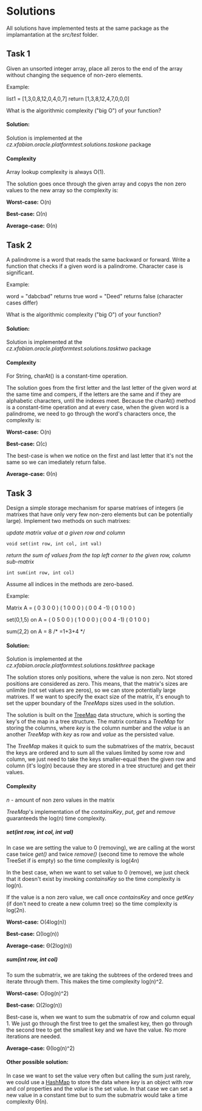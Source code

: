 # Solutions

All solutions have implemented tests at the same package as the implamantation
at the *src/test* folder.

## Task 1

Given an unsorted integer array, place all zeros to the end of the array
without changing the sequence of non-zero elements.

Example:

list1 = [1,3,0,8,12,0,4,0,7]
return [1,3,8,12,4,7,0,0,0]

What is the algorithmic complexity ("big O") of your function?

#### Solution:

Solution is implemented at the *cz.xfabian.oracle.platformtest.solutions.taskone* package

#### Complexity

Array lookup complexity is always O(1).

The solution goes once through the given array and copys the non zero values to the new array so the complexity is:

**Worst-case:** O(n)

**Best-case:** Ω(n)

**Average-case:** Θ(n)

## Task 2

A palindrome is a word that reads the same backward or forward. Write a
function that checks if a given word is a palindrome. Character case is
significant.

Example:

word = "dabcbad"  returns true
word = "Deed"  returns false (character cases differ)

What is the algorithmic complexity ("big O") of your function?


#### Solution:

Solution is implemented at the *cz.xfabian.oracle.platformtest.solutions.tasktwo* package

#### Complexity

For String, charAt() is a constant-time operation.

The solution goes from the first letter and the last letter of the given word
at the same time and compers, if the letters are the same and if they are alphabetic characters,
until the indexes meet. Because the charAt() method is a constant-time operation
and at every case, when the given word is a palindrome, we need to go through the word's characters once,
the complexity is:

**Worst-case:** O(n)

**Best-case:** Ω(c)

The best-case is when we notice on the first and last letter that it's not the same so we can imediately return false.

**Average-case:** Θ(n)

## Task 3

Design a simple storage mechanism for sparse matrixes of integers (ie
matrixes that have only very few non-zero elements but can be potentially
large). Implement two methods on such matrixes:

  *update matrix value at a given row and column*

	void set(int row, int col, int val)

  *return the sum of values from the top left corner to the given row, column sub-matrix*

	int sum(int row, int col)


Assume all indices in the methods are zero-based.

Example:

Matrix A =
            ( 0  3  0  0 )
            ( 1  0  0  0 )
            ( 0  0  4  -1)
            ( 0  1  0  0 )

set(0,1,5) on A =
            ( 0  5  0  0 )
            ( 1  0  0  0 )
            ( 0  0  4  -1)
            ( 0  1  0  0 )

sum(2,2) on A = 8 /* =1+3+4 */



#### Solution:

Solution is implemented at the *cz.xfabian.oracle.platformtest.solutions.taskthree* package

The solution stores only positions, where the value is non zero. Not stored positions are
considered as zero. This means, that the matrix's sizes are unlimite (not set values are zeros),
so we can store potentially large matrixes. If we want to specify the exact size of the matrix,
it's enough to set the upper boundary of the *TreeMaps* sizes used in the solution.

The solution is built on the [TreeMap](https://docs.oracle.com/javase/7/docs/api/java/util/TreeMap.html)
data structure, which is sorting the key's of the map in a tree structure.
The matrix contains a *TreeMap* for storing the columns, where *key* is the column number
and the *value* is an another *TreeMap* with *key* as row and *value* as the persisted value.

The *TreeMap* makes it quick to sum the submatrixes of the matrix, becaust the keys are ordered
and to sum all the values limited by some row and column, we just need to take the keys smaller-equal then
the given row and column (it's log(n) because they are stored in a tree structure) and get their values.

#### Complexity

*n* - amount of non zero values in the matrix

*TreeMap*'s implementation of the *containsKey*, *put*, *get* and *remove* guaranteeds the log(n) time complexity.

##### set(int row, int col, int val)

In case we are setting the value to 0 (removing), we are calling at the worst case twice *get()* and twice *remove()*
(second time to remove the whole TreeSet if is empty) so the time complexity is log(4n)

In the best case, when we want to set value to 0 (remove), we just check that it doesn't exist by invoking *containsKey*
so the time complexity is log(n).

If the value is a non zero value, we call once *containsKey* and once *getKey* (if don't need to create a new column tree)
so the time complexity is log(2n).

**Worst-case:** O(4log(n))

**Best-case:** Ω(log(n))

**Average-case:** Θ(2log(n))

##### sum(int row, int col)

To sum the submatrix, we are taking the subtrees of the ordered trees and iterate through them.
This makes the time complexity log(n)^2.

**Worst-case:** O(log(n)^2)

**Best-case:** Ω(2log(n))

Best-case is, when we want to sum the submatrix of row and column equal 1. We just go through the
first tree to get the smallest key, then go through the second tree to get the smallest key and we have the value.
No more iterations are needed.

**Average-case:** Θ(log(n)^2)


#### Other possible solution:

In case we want to set the value very often but calling the sum just rarely,
we could use a [HashMap](https://docs.oracle.com/javase/8/docs/api/java/util/HashMap.html)
to store the data where *key* is an object with *row* and *col* properties and the *value*
is the set value. In that case we can set a new value in a constant time but to sum the submatrix
would take a time complexity Θ(n).

